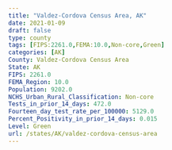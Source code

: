 ```yaml
---
title: "Valdez-Cordova Census Area, AK"
date: 2021-01-09
draft: false
type: county
tags: [FIPS:2261.0,FEMA:10.0,Non-core,Green]
categories: [AK]
County: Valdez-Cordova Census Area
State: AK
FIPS: 2261.0
FEMA_Region: 10.0
Population: 9202.0
NCHS_Urban_Rural_Classification: Non-core
Tests_in_prior_14_days: 472.0
Fourteen_day_test_rate_per_100000: 5129.0
Percent_Positivity_in_prior_14_days: 0.015
Level: Green
url: /states/AK/valdez-cordova-census-area
---
```



